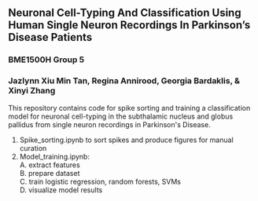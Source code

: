 ## Neuronal Cell-Typing And Classification Using Human Single Neuron Recordings In Parkinson’s Disease Patients

### BME1500H Group 5
### Jazlynn Xiu Min Tan, Regina Annirood, Georgia Bardaklis, & Xinyi Zhang

This repository contains code for spike sorting and training a classification model for neuronal cell-typing in the subthalamic nucleus and globus pallidus from single neuron recordings in Parkinson's Disease.

1. Spike_sorting.ipynb to sort spikes and produce figures for manual curation
2. Model_training.ipynb:\
  A. extract features\
  B. prepare dataset\
  C. train logistic regression, random forests, SVMs\
  D. visualize model results
